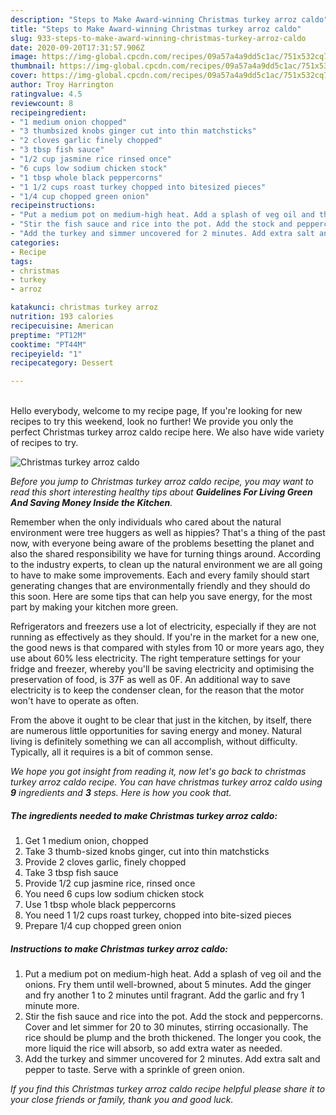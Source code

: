 ```yaml
---
description: "Steps to Make Award-winning Christmas turkey arroz caldo"
title: "Steps to Make Award-winning Christmas turkey arroz caldo"
slug: 933-steps-to-make-award-winning-christmas-turkey-arroz-caldo
date: 2020-09-20T17:31:57.906Z
image: https://img-global.cpcdn.com/recipes/09a57a4a9dd5c1ac/751x532cq70/christmas-turkey-arroz-caldo-recipe-main-photo.jpg
thumbnail: https://img-global.cpcdn.com/recipes/09a57a4a9dd5c1ac/751x532cq70/christmas-turkey-arroz-caldo-recipe-main-photo.jpg
cover: https://img-global.cpcdn.com/recipes/09a57a4a9dd5c1ac/751x532cq70/christmas-turkey-arroz-caldo-recipe-main-photo.jpg
author: Troy Harrington
ratingvalue: 4.5
reviewcount: 8
recipeingredient:
- "1 medium onion chopped"
- "3 thumbsized knobs ginger cut into thin matchsticks"
- "2 cloves garlic finely chopped"
- "3 tbsp fish sauce"
- "1/2 cup jasmine rice rinsed once"
- "6 cups low sodium chicken stock"
- "1 tbsp whole black peppercorns"
- "1 1/2 cups roast turkey chopped into bitesized pieces"
- "1/4 cup chopped green onion"
recipeinstructions:
- "Put a medium pot on medium-high heat. Add a splash of veg oil and the onions. Fry them until well-browned, about 5 minutes. Add the ginger and fry another 1 to 2 minutes until fragrant. Add the garlic and fry 1 minute more."
- "Stir the fish sauce and rice into the pot. Add the stock and peppercorns. Cover and let simmer for 20 to 30 minutes, stirring occasionally. The rice should be plump and the broth thickened. The longer you cook, the more liquid the rice will absorb, so add extra water as needed."
- "Add the turkey and simmer uncovered for 2 minutes. Add extra salt and pepper to taste. Serve with a sprinkle of green onion."
categories:
- Recipe
tags:
- christmas
- turkey
- arroz

katakunci: christmas turkey arroz 
nutrition: 193 calories
recipecuisine: American
preptime: "PT12M"
cooktime: "PT44M"
recipeyield: "1"
recipecategory: Dessert

---
```

<br>
Hello everybody, welcome to my recipe page, If you're looking for new recipes to try this weekend, look no further! We provide you only the perfect Christmas turkey arroz caldo recipe here. We also have wide variety of recipes to try.
<br>


![Christmas turkey arroz caldo](https://img-global.cpcdn.com/recipes/09a57a4a9dd5c1ac/751x532cq70/christmas-turkey-arroz-caldo-recipe-main-photo.jpg)

<i>Before you jump to Christmas turkey arroz caldo recipe, you may want to read this short interesting healthy tips about 
<strong>Guidelines For Living Green And Saving Money Inside the Kitchen</strong>.</i>
</br>

Remember when the only individuals who cared about the natural environment were tree huggers as well as hippies? That's a thing of the past now, with everyone being aware of the problems besetting the planet and also the shared responsibility we have for turning things around. According to the industry experts, to clean up the natural environment we are all going to have to make some improvements. Each and every family should start generating changes that are environmentally friendly and they should do this soon. Here are some tips that can help you save energy, for the most part by making your kitchen more green.

Refrigerators and freezers use a lot of electricity, especially if they are not running as effectively as they should. If you're in the market for a new one, the good news is that compared with styles from 10 or more years ago, they use about 60% less electricity. The right temperature settings for your fridge and freezer, whereby you'll be saving electricity and optimising the preservation of food, is 37F as well as 0F. An additional way to save electricity is to keep the condenser clean, for the reason that the motor won't have to operate as often.

From the above it ought to be clear that just in the kitchen, by itself, there are numerous little opportunities for saving energy and money. Natural living is definitely something we can all accomplish, without difficulty. Typically, all it requires is a bit of common sense.


<i>We hope you got insight from reading it, now let's go back to christmas turkey arroz caldo recipe. You can have christmas turkey arroz caldo using <strong>9</strong> ingredients and <strong>3</strong> steps. Here is how you cook that.
</i>

##### The ingredients needed to make Christmas turkey arroz caldo:

1. Get 1 medium onion, chopped
1. Take 3 thumb-sized knobs ginger, cut into thin matchsticks
1. Provide 2 cloves garlic, finely chopped
1. Take 3 tbsp fish sauce
1. Provide 1/2 cup jasmine rice, rinsed once
1. You need 6 cups low sodium chicken stock
1. Use 1 tbsp whole black peppercorns
1. You need 1 1/2 cups roast turkey, chopped into bite-sized pieces
1. Prepare 1/4 cup chopped green onion


##### Instructions to make Christmas turkey arroz caldo:

1. Put a medium pot on medium-high heat. Add a splash of veg oil and the onions. Fry them until well-browned, about 5 minutes. Add the ginger and fry another 1 to 2 minutes until fragrant. Add the garlic and fry 1 minute more.
1. Stir the fish sauce and rice into the pot. Add the stock and peppercorns. Cover and let simmer for 20 to 30 minutes, stirring occasionally. The rice should be plump and the broth thickened. The longer you cook, the more liquid the rice will absorb, so add extra water as needed.
1. Add the turkey and simmer uncovered for 2 minutes. Add extra salt and pepper to taste. Serve with a sprinkle of green onion.


<i>If you find this Christmas turkey arroz caldo recipe helpful please share it to your close friends or family, thank you and good luck.</i>
